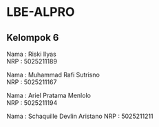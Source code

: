 # LBE-ALPRO

## Kelompok 6

Nama : Riski Ilyas<br>
NRP : 5025211189

Nama : Muhammad Rafi Sutrisno<br>
NRP : 5025211167

Nama : Ariel Pratama Menlolo<br>
NRP : 5025211194

Nama : Schaquille Devlin Aristano
NRP : 5025211211

